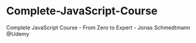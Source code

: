 # Complete-JavaScript-Course
Complete JavaScript Course - From Zero to Expert - Jonas Schmedtmann @Udemy
